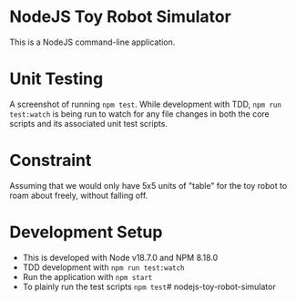 # NodeJS Toy Robot Simulator

This is a NodeJS command-line application.
# Unit Testing

A screenshot of running `npm test`. While development with TDD, `npm run test:watch` is being run to watch for any file changes in both the core scripts and its associated unit test scripts.

# Constraint

Assuming that we would only have 5x5 units of "table" for the toy robot to roam about freely, without falling off.


# Development Setup

- This is developed with Node v18.7.0 and NPM 8.18.0
- TDD development with `npm run test:watch`
- Run the application with `npm start`
- To plainly run the test scripts `npm test`# nodejs-toy-robot-simulator
